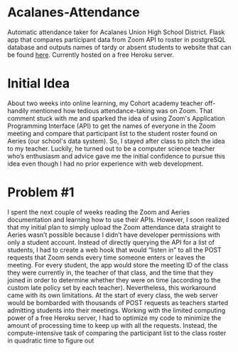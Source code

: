 # Acalanes-Attendance
Automatic attendance taker for Acalanes Union High School District. Flask app that compares participant data from Zoom API to roster in postgreSQL database and outputs names of tardy or absent students to website that can be found [here](https://acalanesattendance.herokuapp.com/). Currently hosted on a free Heroku server.

# Initial Idea
About two weeks into online learning, my Cohort academy teacher off-handily mentioned how tedious attendance-taking was on Zoom. That comment stuck with me and sparked the idea of using Zoom's Application Programming Interface (API) to get the names of everyone in the Zoom meeting and compare that participant list to the student roster found on Aeries (our school's data system). So, I stayed after class to pitch the idea to my teacher. Luckily, he turned out to be a computer science teacher who’s enthusiasm and advice gave me the initial confidence to pursue this idea even though I had no prior experience with web development. 

# Problem #1
I spent the next couple of weeks reading the Zoom and Aeries documentation and learning how to use their APIs. However, I soon realized that my initial plan to simply upload the Zoom attendance data straight to Aeries wasn’t possible because I didn’t have developer permissions with only a student account. Instead of directly querying the API for a list of students, I had to create a web hook that would “listen in” to all the POST requests that Zoom sends every time someone enters or leaves the meeting. For every student, the app would store the meeting ID of the class they were currently in, the teacher of that class, and the time that they joined in order to determine whether they were on time (according to the custom late policy set by each teacher). Nevertheless, this workaround came with its own limitations. At the start of every class, the web server would be bombarded with thousands of POST requests as teachers started admitting students into their meetings. Working with the limited computing power of a free Heroku server, I had to optimize my code to minimize the amount of processing time to keep up with all the requests. Instead, the compute-intensive task of comparing the participant list to the class roster in quadratic time to figure out 
